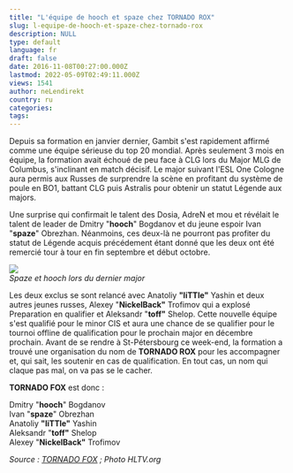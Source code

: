 ```yaml
---
title: "L'équipe de hooch et spaze chez TORNADO ROX"
slug: l-equipe-de-hooch-et-spaze-chez-tornado-rox
description: NULL
type: default
language: fr
draft: false
date: 2016-11-08T00:27:00.000Z
lastmod: 2022-05-09T02:49:11.000Z
views: 1541
author: neLendirekt
country: ru
categories:
tags:
---
```

Depuis sa formation en janvier dernier, Gambit s'est rapidement affirmé comme une équipe sérieuse du top 20 mondial. Après seulement 3 mois en équipe, la formation avait échoué de peu face à CLG lors du Major MLG de Columbus, s'inclinant en match décisif. Le major suivant l'ESL One Cologne aura permis aux Russes de surprendre la scène en profitant du système de poule en BO1, battant CLG puis Astralis pour obtenir un statut Légende aux majors. 

Une surprise qui confirmait le talent des Dosia, AdreN et mou et révélait le talent de leader de Dmitry "**hooch**" Bogdanov et du jeune espoir Ivan "**spaze**" Obrezhan. Néanmoins, ces deux-là ne pourront pas profiter du statut de Légende acquis précédement étant donné que les deux ont été remercié tour à tour en fin septembre et début octobre.

![](/storage/images/5821193a34c1d_1468013437384jpeg)  
_Spaze et hooch lors du dernier major_

Les deux exclus se sont relancé avec Anatoliy **"liTTle"** Yashin et deux autres jeunes russes, Alexey "**NickelBack"** Trofimov qui a explosé Preparation en qualifier et Aleksandr "**toff"** Shelop. Cette nouvelle équipe s'est qualifié pour le minor CIS et aura une chance de se qualifier pour le tournoi offline de qualification pour le prochain major en décembre prochain. Avant de se rendre à St-Pétersbourg ce week-end, la formation a trouvé une organisation du nom de **TORNADO ROX** pour les accompagner et, qui sait, les soutenir en cas de qualification. En tout cas, un nom qui claque pas mal, on va pas se le cacher.

**TORNADO FOX** est donc :

Dmitry "**hooch**" Bogdanov  
Ivan "**spaze**" Obrezhan  
Anatoliy **"liTTle"** Yashin  
Aleksandr "**toff"** Shelop  
Alexey "**NickelBack"** Trofimov

_Source : [TORNADO FOX](http://rox.team/rus/news/shownews/s4s-sygrayut-na-cis-minor-pri-podderzhke-tornado-rox) ; Photo HLTV.org_
